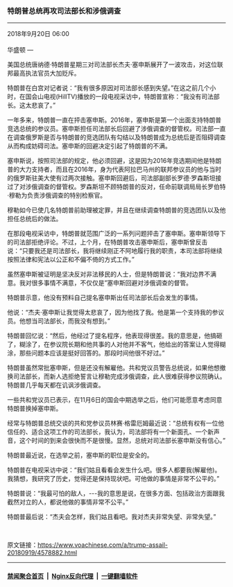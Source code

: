 ### 特朗普总统再攻司法部长和涉俄调查
------------------------

<div class="published">
 <span class="date" title="中国时间">
  <time datetime="2018-09-20T06:00:36+08:00">
   2018年9月20日 06:00
  </time>
 </span>
</div>
<br/>
<div class="wsw">
 <span class="dateline">
  华盛顿 —
 </span>
 <p>
  美国总统唐纳德·特朗普星期三对司法部长杰夫·塞申斯展开了一波攻击，对这位联邦最高执法官员大加贬斥。
 </p>
 <p>
  特朗普在白宫对记者说：“我有很多原因对司法部长感到失望。”在这之前几个小时，在国会山电视(HillTV)播放的一段电视采访中，特朗普宣称：“我没有司法部长。这太悲哀了。”
 </p>
 <p>
  一年多来，特朗普一直在抨击塞申斯。2016年，塞申斯是第一个出面支持特朗普竞选总统的参议员。塞申斯担任司法部长后回避了涉俄调查的督管权。司法部一直在调查俄罗斯是否与特朗普的竞选团队有勾结以及特朗普成为总统后是否阻碍调查从而构成妨碍司法。塞申斯的回避决定引起了特朗普的不满。
 </p>
 <p>
  塞申斯说，按照司法部的规定，他必须回避，这是因为2016年竞选期间他是特朗普的大力支持者，而且在2016年，身为代表阿拉巴马州的联邦参议员的他与当时的俄罗斯驻美大使有过两次接触。塞申斯回避后，司法部副部长罗德·罗森斯坦接过了对涉俄调查的督管权。罗森斯坦不顾特朗普的反对，任命前联调局局长罗伯特·穆勒为负责涉俄调查的特别检察官。
 </p>
 <p>
  穆勒如今已使几名特朗普前助理被定罪，并且在继续调查特朗普的竞选团队以及他担任总统后的做法。
 </p>
 <p>
  在那段电视采访中，特朗普就范围广泛的一系列问题抨击了塞申斯。塞申斯领导下的司法部拒绝评论。不过，上个月，在特朗普攻击塞申斯后，塞申斯曾反击说：“只要我还是司法部长，我将继续刚正不阿地履行我的职责，本司法部将继续按照法律和宪法以公正和不偏不倚的方式工作。”
 </p>
 <p>
  虽然塞申斯被证明是坚决反对非法移民的人士，但是特朗普说：“我对边界不满意。我对很多事情不满意，不仅仅是”塞申斯回避对涉俄调查的督管。
 </p>
 <p>
  特朗普示意，他没有预料自己提名塞申斯出任司法部长后会发生的事情。
 </p>
 <p>
  他说：“杰夫·塞申斯让我觉得太悲哀了，因为他找了我。他是第一个支持我的参议员。他想当司法部长，而我没有想到。”
 </p>
 <p>
  特朗普回忆说：“然后，他经过了提名程序，他表现得很差。我的意思是，他搞砸了，糊涂了，在参议院长期和他共事的人对他并不客气，他给出的答案让人觉得糊涂，那些问题本应该是挺好回答的。那段时间他很不好过。”
 </p>
 <p>
  特朗普虽然常批塞申斯，但是还没有解雇他。共和党议员警告总统说，如果他想撤换司法部长，而新人选拒绝誓言让穆勒完成涉俄调查，此人很难获得参议院确认。特朗普几乎每天都在讥讽涉俄调查。
 </p>
 <p>
  一些共和党议员已表示，在11月6日的国会中期选举之后，他们可能愿意考虑同意特朗普换掉塞申斯。
 </p>
 <p>
  经常与特朗普总统交谈的共和党参议员林赛·格雷厄姆最近说：“总统有权有一位他信任的、适合这项工作的司法部长，我认为，司法部将有一个新面孔、一个新声音，这个时间的到来会很快而不是很慢。显然，总统对司法部长塞申斯没有信心。”
 </p>
 <p>
  特朗普最近说，在选举之前，塞申斯的职位是安全的。
 </p>
 <p>
  特朗普在电视采访中说：“我们姑且看看会发生什么吧。很多人都要我(解雇他)。我猜想，我研究了历史，觉得还是保持现状吧。可他做的事情是非常不公平的。”
 </p>
 <p>
  特朗普说：“我最可怕的敌人，---我的意思是说，在很多方面、包括政治方面跟我截然对立的人，都说他做的事情非常不公平。”
 </p>
 <p>
  特朗普最后说：“杰夫会怎样，我们姑且看吧。我对杰夫非常失望、非常失望。”
 </p>
 <p>
  <br/>
 </p>
</div>

原文链接：https://www.voachinese.com/a/trump-assail-20180919/4578882.html


------------------------
#### [禁闻聚合首页](https://github.com/gfw-breaker/banned-news/blob/master/README.md) &nbsp;|&nbsp; [Nginx反向代理](https://github.com/gfw-breaker/open-proxy/blob/master/README.md) &nbsp;|&nbsp;  [一键翻墙软件](https://github.com/gfw-breaker/nogfw/blob/master/README.md)